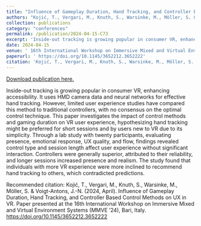 ```yaml
---
title: "Influence of Gameplay Duration, Hand Tracking, and Controller Based Control Methods on UX in VR"
authors: "Kojić, T., Vergari, M., Knuth, S., Warsinke, M., Möller, S. & Voigt-Antons, J.-N."
collection: publications
category: "conferences"
permalink: /publication/2024-04-15-C73
excerpt: 'Inside-out tracking is growing popular in consumer VR, enhancing accessibility. It uses HMD camera data and neural networks for effective hand tracking. However, limited user experience studies have compared this method to traditional controllers, with no consensus on the optimal control technique. This paper investigates the impact of control methods and gaming duration on VR user experience, hypothesizing hand tracking might be preferred for short sessions and by users new to VR due to its simplicity. Through a lab study with twenty participants, evaluating presence, emotional response, UX quality, and flow, findings revealed control type and session length affect user experience without significant interaction. Controllers were generally superior, attributed to their reliability, and longer sessions increased presence and realism. The study found that individuals with more VR experience were more inclined to recommend hand tracking to others, which contradicted predictions.'
date: 2024-04-15
venue: ' 16th International Workshop on Immersive Mixed and Virtual Environment Systems (MMVE ’24)'
paperurl: ' https://doi.org/10.1145/3652212.3652222'
citation: 'Kojić, T., Vergari, M., Knuth, S., Warsinke, M., Möller, S. &amp; Voigt-Antons, J.-N. (2024, April). Influence of Gameplay Duration, Hand Tracking, and Controller Based Control Methods on UX in VR. Paper presented at the 16th International Workshop on Immersive Mixed and Virtual Environment Systems (MMVE ’24), Bari, Italy. https://doi.org/10.1145/3652212.3652222 '
---
```


<a href=' https://doi.org/10.1145/3652212.3652222'>Download publication here.</a>

Inside-out tracking is growing popular in consumer VR, enhancing accessibility. It uses HMD camera data and neural networks for effective hand tracking. However, limited user experience studies have compared this method to traditional controllers, with no consensus on the optimal control technique. This paper investigates the impact of control methods and gaming duration on VR user experience, hypothesizing hand tracking might be preferred for short sessions and by users new to VR due to its simplicity. Through a lab study with twenty participants, evaluating presence, emotional response, UX quality, and flow, findings revealed control type and session length affect user experience without significant interaction. Controllers were generally superior, attributed to their reliability, and longer sessions increased presence and realism. The study found that individuals with more VR experience were more inclined to recommend hand tracking to others, which contradicted predictions.

Recommended citation: Kojić, T., Vergari, M., Knuth, S., Warsinke, M., Möller, S. & Voigt-Antons, J.-N. (2024, April). Influence of Gameplay Duration, Hand Tracking, and Controller Based Control Methods on UX in VR. Paper presented at the 16th International Workshop on Immersive Mixed and Virtual Environment Systems (MMVE ’24), Bari, Italy. https://doi.org/10.1145/3652212.3652222 